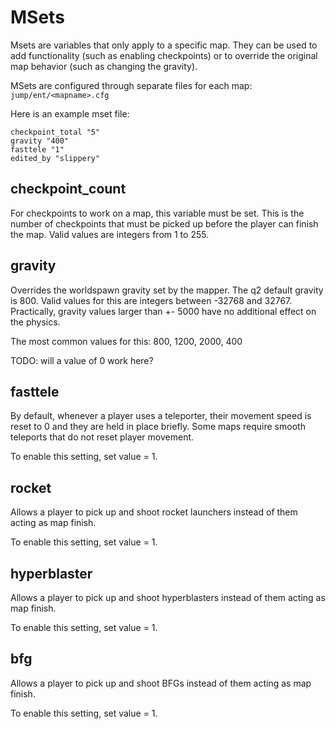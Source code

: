 # MSets
Msets are variables that only apply to a specific map.  They can be used to add functionality (such as enabling checkpoints) or to override the original map behavior (such as changing the gravity).

MSets are configured through separate files for each map: `jump/ent/<mapname>.cfg`

Here is an example mset file:
```
checkpoint_total "5"
gravity "400"
fasttele "1"
edited_by "slippery"
```

## checkpoint_count
For checkpoints to work on a map, this variable must be set.  This is the number of checkpoints that must be picked up before the player can finish the map.  Valid values are integers from 1 to 255.

## gravity
Overrides the worldspawn gravity set by the mapper.  The q2 default gravity is 800.  Valid values for this are integers between -32768 and 32767.  Practically, gravity values larger than +- 5000 have no additional effect on the physics.

The most common values for this: 800, 1200, 2000, 400

TODO: will a value of 0 work here?

## fasttele
By default, whenever a player uses a teleporter, their movement speed is reset to 0 and they are held in place briefly.  Some maps require smooth teleports that do not reset player movement.

To enable this setting, set value = 1.

## rocket
Allows a player to pick up and shoot rocket launchers instead of them acting as map finish.

To enable this setting, set value = 1.

## hyperblaster
Allows a player to pick up and shoot hyperblasters instead of them acting as map finish.

To enable this setting, set value = 1.

## bfg
Allows a player to pick up and shoot BFGs instead of them acting as map finish.

To enable this setting, set value = 1.
